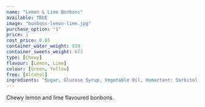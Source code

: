 ```yaml
---
name: "Lemon & Lime Bonbons"
available: TRUE
image: "bonbons-lemon-lime.jpg"
purchase_option: "1"
price: 1
cost_price: 0.65
container_water_weight: 919
container_sweets_weight: 673
type: [Chewy]
flavour: [Lemon, Lime]
colour: [Green, Yellow]
free: [Alcohol]
ingredients: "Sugar, Glucose Syrup, Vegetable Oil, Humactant: Sorbitol, Citric Acid, Pork Gelatine, Dextrose, Flavouring, Colour: E100, E141; Emulisifier: Soya Leithin."
---
```

Chewy lemon and lime flavoured bonbons.